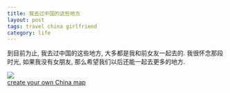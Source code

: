 ```yaml
---
title: 我去过中国的这些地方
layout: post
tags: travel china girlfriend
category: life
---
```


到目前为止, 我去过中国的这些地方, 大多都是我和前女友一起去的. 我很怀念那段时光, 如果我没有女朋友, 那么希望我们以后还能一起去更多的地方.

<img src="http://www.markwang.com/chinamap/image.php?&BJ=1&FJ=1&HuN=1&JS=1&JX=1&SH=1&TJ=1&YN=1&ZJ=1"><br/>
<a href="http://www.markwang.com/chinamap/">create your own China map</a>


